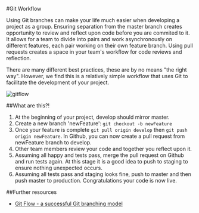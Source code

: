 #Git Workflow

Using Git branches can make your life much easier when developing a project as a group. Ensuring separation from the master branch creates opportunity to review and reflect upon code before you are commited to it. It allows for a team to divide into pairs and work asynchronously on different features, each pair working on their own feature branch. Using pull requests creates a space in your team's workflow for code reviews and reflection.

There are many different best practices, these are by no means "the right way". However, we find this is a relatively simple workflow that uses Git to facilitate the development of your project.

![gitflow](https://github.com/makersacademy/course/blob/master/images/gitflow.png)

##What are this?!

1. At the beginning of your project, develop should mirror master. 
2. Create a new branch 'newFeature': ``` git checkout -b newFeature ```
3. Once your feature is complete ``` git pull origin develop ``` then ``` git push origin newFeature ```. In Github, you can now create a pull request from newFeature branch to develop.
4. Other team members review your code and together you reflect upon it.
5. Assuming all happy and tests pass, merge the pull request on Github and run tests again. At this stage it is a good idea to push to staging to ensure nothing unexpected occurs.
6. Assuming all tests pass and staging looks fine, push to master and then push master to production. Congratulations your code is now live.

##Further resources

* [Git Flow - a successful Git branching model](http://nvie.com/posts/a-successful-git-branching-model/)

